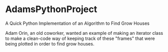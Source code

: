 # AdamsPythonProject
A Quick Python Implementation of an Algorithm to Find Grow Houses

Adam Orin, an old coworker, wanted an example of making an iterator class to make a clean-code way of keeping track of these "frames" that were being plotted in order to find grow houses.
